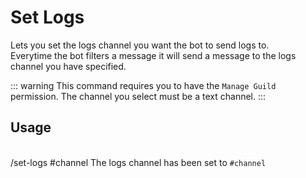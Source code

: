 # Set Logs

Lets you set the logs channel you want the bot to send logs to.<br />
Everytime the bot filters a message it will send a message to the logs channel you have specified.

::: warning
This command requires you to have the `Manage Guild` permission.
The channel you select must be a text channel.
:::

## Usage
<br />
<DiscordMessages>
	<DiscordMessage profile="user">
		/set-logs #channel
	</DiscordMessage>
	<DiscordMessage profile="bot">
		The logs channel has been set to <code class="discord-message-inline-code">#channel</code>
	</DiscordMessage>
</DiscordMessages>